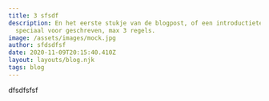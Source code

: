```yaml
---
title: 3 sfsdf
description: En het eerste stukje van de blogpost, of een introductietekstje
  speciaal voor geschreven, max 3 regels.
image: /assets/images/mock.jpg
author: sfdsdfsf
date: 2020-11-09T20:15:40.410Z
layout: layouts/blog.njk
tags: blog
---
```


dfsdfsfsf
